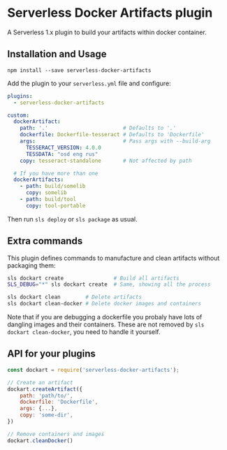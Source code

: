 # Serverless Docker Artifacts plugin

A Serverless 1.x plugin to build your artifacts within docker container.


## Installation and Usage

```
npm install --save serverless-docker-artifacts
```

Add the plugin to your `serverless.yml` file and configure:

```yaml
plugins:
  - serverless-docker-artifacts

custom:
  dockerArtifact:
    path: '.'                        # Defaults to '.'
    dockerfile: Dockerfile-tesseract # Defaults to 'Dockerfile'
    args:                            # Pass args with --build-arg
      TESSERACT_VERSION: 4.0.0
      TESSDATA: "osd eng rus"
    copy: tesseract-standalone       # Not affected by path

  # If you have more than one
  dockerArtifacts:
    - path: build/somelib
      copy: somelib
    - path: build/tool
      copy: tool-portable
```

Then run `sls deploy` or `sls package` as usual.


## Extra commands

This plugin defines commands to manufacture and clean artifacts without packaging them:

```bash
sls dockart create                # Build all artifacts
SLS_DEBUG="*" sls dockart create  # Same, showing all the process

sls dockart clean        # Delete artifacts
sls dockart clean-docker # Delete docker images and containers
```

Note that if you are debugging a dockerfile you probaly have lots of dangling images and their containers. These are not removed by `sls dockart clean-docker`, you need to handle it yourself.


## API for your plugins

```js
const dockart = require('serverless-docker-artifacts');

// Create an artifact
dockart.createArtifact({
    path: 'path/to/',
    dockerfile: 'Dockerfile',
    args: {...},
    copy: 'some-dir',
})

// Remove containers and images
dockart.cleanDocker()
```
